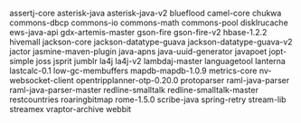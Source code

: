 assertj-core
asterisk-java
asterisk-java-v2
blueflood
camel-core
chukwa
commons-dbcp
commons-io
commons-math
commons-pool
disklrucache
ews-java-api
gdx-artemis-master
gson-fire
gson-fire-v2
hbase-1.2.2
hivemall
jackson-core
jackson-datatype-guava
jackson-datatype-guava-v2
jactor
jasmine-maven-plugin
java-apns
java-uuid-generator
javapoet
jopt-simple
joss
jsprit
jumblr
la4j
la4j-v2
lambdaj-master
languagetool
lanterna
lastcalc-0.1
low-gc-membuffers
mapdb-mapdb-1.0.9
metrics-core
nv-websocket-client
opentripplanner-otp-0.20.0
protoparser
raml-java-parser
raml-java-parser-master
redline-smalltalk
redline-smalltalk-master
restcountries
roaringbitmap
rome-1.5.0
scribe-java
spring-retry
stream-lib
streamex
vraptor-archive
webbit
